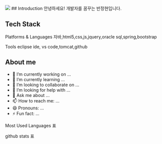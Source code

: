 <img src="https://capsule-render.vercel.app/api?type=waving&color=auto&height=200&section=header&text=Baaann Gitbub!&fontSize=90" />
## Introduction
안녕하세요! 개발자를 꿈꾸는 반정현입니다.

## Tech Stack

Platforms & Languages
자바,html5,css,js,jquery,oracle sql,spring,bootstrap

Tools
eclipse ide, vs code,tomcat,github

## About me



- 🔭 I’m currently working on ...
- 🌱 I’m currently learning ...
- 👯 I’m looking to collaborate on ...
- 🤔 I’m looking for help with ...
- 💬 Ask me about ...
- 📫 How to reach me: ...
- 😄 Pronouns: ...
- ⚡ Fun fact: ...


Most Used Languages 표

github stats 표
